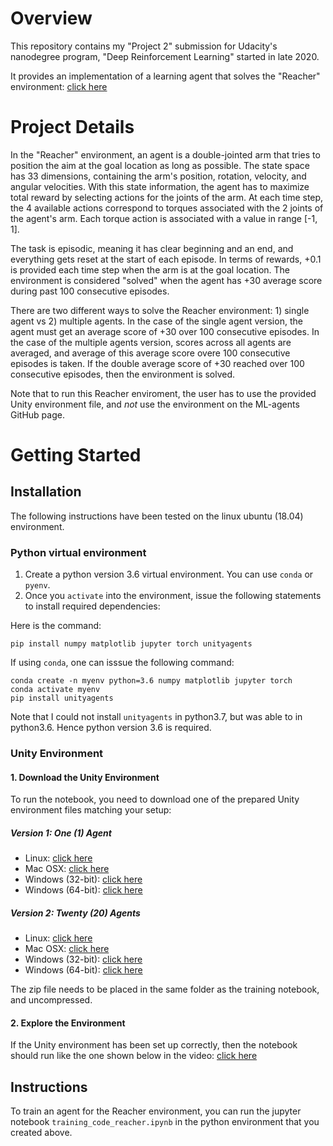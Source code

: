 
# Overview

This repository contains my "Project 2" submission for Udacity's nanodegree program, 
"Deep Reinforcement Learning" started in late 2020.

It provides an implementation of a learning agent that solves the "Reacher" environment:
[click here](https://github.com/Unity-Technologies/ml-agents/blob/master/docs/Learning-Environment-Examples.md#reacher)

# Project Details

In the "Reacher" environment, an agent is a double-jointed arm that tries to position the aim at the 
goal location as long as possible. 
The state space has 33 dimensions, containing the arm's position, rotation, velocity, and angular velocities.
With this state information, the agent has to maximize total reward by selecting actions for the joints of the arm.
At each time step, the 4 available actions correspond to torques associated with the 2 joints of the agent's arm.
Each torque action is associated with a value in range [-1, 1].

The task is episodic, meaning it has clear beginning and an end, and everything gets reset at the start of each episode.
In terms of rewards, +0.1 is provided each time step when the arm is at the goal location.
The environment is considered "solved" when the agent has +30 average score during past 100 consecutive episodes.


There are two different ways to solve the Reacher environment: 1) single agent vs 2) multiple agents.
In the case of the single agent version, the agent must get an average score of +30 over 100 consecutive episodes.
In the case of the multiple agents version, scores across all agents are averaged, and average of this average score overe 100 consecutive episodes is taken. If the double average score of +30 reached over 100 consecutive episodes, then the environment is solved.

Note that to run this Reacher enviroment, the user has to use the provided Unity environment file, and *not* use the environment on the ML-agents GitHub page.


# Getting Started

## Installation
The following instructions have been tested on the linux ubuntu (18.04) environment.

### Python virtual environment
1. Create a python version 3.6 virtual environment. You can use `conda` or `pyenv`.
2. Once you `activate` into the environment, issue the following statements to install required dependencies:

Here is the command:

    pip install numpy matplotlib jupyter torch unityagents

If using `conda`, one can isssue the following command:

    conda create -n myenv python=3.6 numpy matplotlib jupyter torch
    conda activate myenv
    pip install unityagents

Note that I could not install `unityagents` in python3.7, but was able to in python3.6. Hence python version 3.6 is required.

### Unity Environment

#### 1. Download the Unity Environment

To run the notebook, you need to download one of the prepared Unity environment files matching your setup:

##### Version 1: One (1) Agent
- Linux: [click here](https://s3-us-west-1.amazonaws.com/udacity-drlnd/P2/Reacher/one_agent/Reacher_Linux.zip)
- Mac OSX: [click here](https://s3-us-west-1.amazonaws.com/udacity-drlnd/P2/Reacher/one_agent/Reacher.app.zip)
- Windows (32-bit): [click here](https://s3-us-west-1.amazonaws.com/udacity-drlnd/P2/Reacher/one_agent/Reacher_Windows_x86.zip)
- Windows (64-bit): [click here](https://s3-us-west-1.amazonaws.com/udacity-drlnd/P2/Reacher/one_agent/Reacher_Windows_x86_64.zip)

##### Version 2: Twenty (20) Agents
- Linux: [click here](https://s3-us-west-1.amazonaws.com/udacity-drlnd/P2/Reacher/Reacher_Linux.zip)
- Mac OSX: [click here](https://s3-us-west-1.amazonaws.com/udacity-drlnd/P2/Reacher/Reacher.app.zip)
- Windows (32-bit): [click here](https://s3-us-west-1.amazonaws.com/udacity-drlnd/P2/Reacher/Reacher_Windows_x86.zip)
- Windows (64-bit): [click here](https://s3-us-west-1.amazonaws.com/udacity-drlnd/P2/Reacher/Reacher_Windows_x86_64.zip)


The zip file needs to be placed in the same folder as the training notebook, and uncompressed.

#### 2. Explore the Environment

If the Unity environment has been set up correctly, then the notebook should 
run like the one shown below in the video: [click here](https://www.youtube.com/watch?v=ltz2GhFv04A)

## Instructions

To train an agent for the Reacher environment, you can run the jupyter 
notebook `training_code_reacher.ipynb` in the python environment that you created above.


